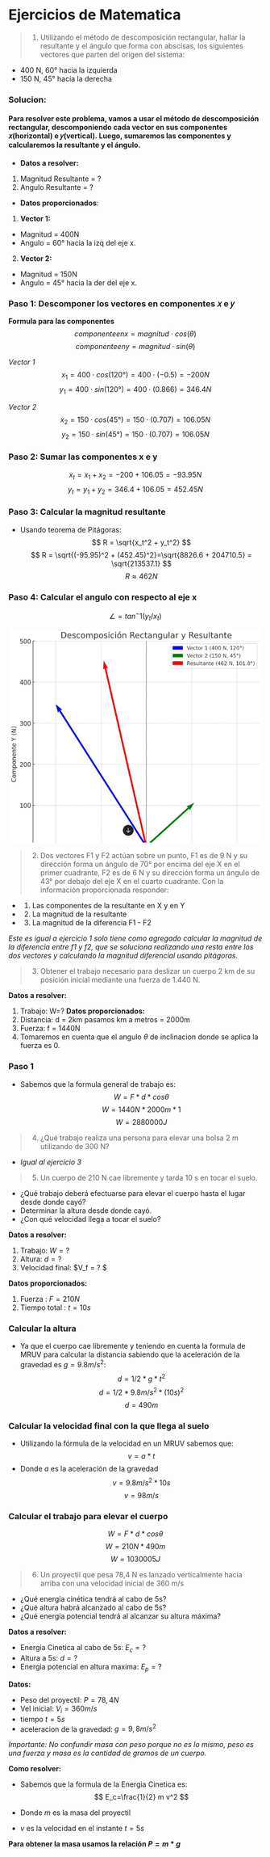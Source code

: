 # Ejercicios de Matematica


> 1. Utilizando el método de descomposición rectangular, hallar la resultante y el ángulo que forma
con abscisas, los siguientes vectores que parten del origen del sistema:
- 400 N, 60° hacia la izquierda
- 150 N, 45° hacia la derecha

### Solucion: 

#### Para resolver este problema, vamos a usar el método de descomposición rectangular, descomponiendo cada vector en sus componentes 𝑥(horizontal) e 𝑦(vertical). Luego, sumaremos las componentes y calcularemos la resultante y el ángulo.

- **Datos a resolver:**
1. Magnitud Resultante = ?
2. Angulo Resultante = ?
- **Datos proporcionados**:
1. **Vector 1:**
 - Magnitud = 400N
 - Angulo = 60° hacia la izq del eje x.
2. **Vector 2:**
 - Magnitud = 150N
 - Angulo = 45° hacia la der del eje x.

### Paso 1: Descomponer los vectores en componentes 𝑥 e 𝑦
**Formula para las componentes**
$$
componente en x=magnitud⋅cos(θ)
$$
$$
componente en y=magnitud⋅sin(θ)
$$

*Vector 1*
$$
x_1=400⋅cos(120°)=400⋅(−0.5)=−200N
$$
$$
y_1=400⋅sin(120°)=400⋅(0.866)=346.4N
$$

*Vector 2*
$$
x_2=150⋅cos(45°)=150⋅(0.707)=106.05N
$$
$$
y_2=150⋅sin(45°)=150⋅(0.707)=106.05N
$$

### Paso 2: Sumar las componentes x e y
$$
x_t = x_1 + x_2 = -200 + 106.05 = -93.95N
$$
$$
y_t = y_1 + y_2 = 346.4 + 106.05 = 452.45N
$$

### Paso 3: Calcular la magnitud resultante
- Usando teorema de Pitágoras:
$$
R = \sqrt{x_t^2 + y_t^2}
$$
$$
R = \sqrt{(-95.95)^2 + (452.45)^2}=\sqrt{8826.6 + 204710.5} = \sqrt{213537.1}
$$
$$
R \approx 462N
$$

### Paso 4: Calcular el angulo con respecto al eje x
$$
\angle = tan^-1(y_t/x_t)
$$

![grafica1](grafica1.jpg)

> 2. Dos vectores F1 y F2 actúan sobre un punto, F1 es de 9 N y su dirección forma un ángulo de 70° por encima del eje X en el primer cuadrante, F2 es de 6 N y su dirección forma un ángulo de 43° por debajo del eje X en el cuarto cuadrante. Con la información proporcionada responder:
 - 1. Las componentes de la resultante en X y en Y
 - 2. La magnitud de la resultante
 - 3. La magnitud de la diferencia F1 - F2

*Este es igual a ejercicio 1 solo tiene como agregado calcular la magnitud de la diferencia entre f1 y f2, que se soluciona realizando una resta entre los dos vectores y calculando la magnitud diferencial usando pitágoras.*

> 3. Obtener el trabajo necesario para deslizar un cuerpo 2 km de su posición inicial mediante una fuerza de 1.440 N. 

**Datos a resolver:**
1. Trabajo: W=?
**Datos proporcionados:**
1. Distancia: d = 2km pasamos km a metros = 2000m
2. Fuerza: f = 1440N
3. Tomaremos en cuenta que el angulo $\theta$ de inclinacion donde se aplica la fuerza es 0. 

### Paso 1
- Sabemos que la formula general de trabajo es:
$$
W = F * d * cos\theta
$$
$$
W = 1440N * 2000m * 1
$$
$$
W = 2880000J
$$
> 4.  ¿Qué trabajo realiza una persona para elevar una bolsa 2 m utilizando de 300 N?
- *Igual al ejercicio 3*

>5. Un cuerpo de 210 N cae libremente y tarda 10 s en tocar el suelo.
 - ¿Qué trabajo deberá efectuarse para elevar el cuerpo hasta el lugar desde donde cayó?
 - Determinar la altura desde donde cayó.
 - ¿Con qué velocidad llega a tocar el suelo?

 **Datos a resolver:**
 1. Trabajo: $W = ?$
 2. Altura: $d = ?$
 3. Velocidad final: $V_f = ? $ 

 **Datos proporcionados:**
 1. Fuerza : $F = 210N$
 2. Tiempo total : $t = 10s$

 ### Calcular la altura
 - Ya que el cuerpo cae libremente y teniendo en cuenta la formula de MRUV para calcular la distancia sabiendo que la aceleración de la gravedad es $g = 9.8 m/s^2$:
 $$
 d = 1/2 *g*t^2
 $$
 $$
 d = 1/2 * 9.8m/s^2 *(10s)^2
 $$
 $$
 d = 490m
 $$

 ### Calcular la velocidad final con la que llega al suelo
 - Utilizando la fórmula de la velocidad en un MRUV sabemos que:
 $$
 v = a * t
 $$
 - Donde $a$ es la aceleración de la gravedad
 $$
 v = 9.8m/s^2 * 10s
 $$
 $$
 v = 98m/s
 $$

### Calcular el trabajo para elevar el cuerpo

$$
W = F * d * cos \theta
$$
$$
W = 210N * 490m
$$
$$
W = 1030005 J
$$

> 6. Un proyectil que pesa 78,4 N es lanzado verticalmente hacia arriba con una velocidad inicial de
360 m/s
- ¿Qué energía cinética tendrá al cabo de 5s? 
- ¿Qué altura habrá alcanzado al cabo de 5s? 
- ¿Qué energía potencial tendrá al alcanzar su altura máxima?

**Datos a resolver:**
- Energia Cinetica al cabo de 5s: $E_c = ?$
- Altura a 5s: $d=?$
- Energia potencial en altura maxima: $E_p = ?$

**Datos:**
- Peso del proyectil: $P = 78,4N$
- Vel inicial: $V_i = 360m/s$
- tiempo $t = 5s$
- aceleracion de la gravedad: $g=9,8m/s^2$


*Importante: No confundir masa con peso porque no es lo mismo, peso es una fuerza y masa es la cantidad de gramos de un cuerpo.*

**Como resolver:**
- Sabemos que la formula de la Energia Cinetica es: 
$$
E_c=\frac{1}{2} m v^2
$$

- Donde $m$ es la masa del proyectil
- $v$ es la velocidad en el instante $t= 5s$

**Para obtener la masa usamos la relación $P = m * g$**